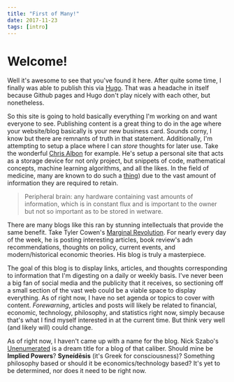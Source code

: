 ```yaml
---
title: "First of Many!"
date: 2017-11-23
tags: [intro]
---
```


# Welcome!

Well it's awesome to see that you've found it here. After quite some time, I finally was able to publish this via [Hugo](https://gohugo.io). That was a headache in itself because Github pages and Hugo don't play nicely with each other, but nonetheless.

So this site is going to hold basically everything I'm working on and want everyone to see. Publishing content is a great thing to do in the age where your website/blog basically is your new business card. Sounds corny, I know but there are remnants of truth in that statement. Additionally, I'm attempting to setup a place where I can _store_ thoughts for later use. Take the wonderful [Chris Albon](https://chrisalbon.com) for example. He's setup a personal site that acts as a storage device for not only project, but snippets of code, mathematical concepts, machine learning algorithms, and all the likes. In the field of medicine, many are known to do such a [thing](http://brainblogger.com/2009/03/09/relying-on-a-peripheral-brain/)) due to the vast amount of information they are required to retain.

> Peripheral brain: any hardware containing vast amounts of information, which is in constant flux and is important to the owner but not so important as to be stored in wetware.

There are many blogs like this ran by stunning intellectuals that provide the same benefit. Take Tyler Cowen's [Marginal Revolution](http://marginalrevolution.com). For nearly every day of the week, he is posting interesting articles, book review's adn recommendations, thoughts on policy, current events, and modern/historical economic theories. His blog is truly a masterpiece.

The goal of this blog is to display links, articles, and thoughts corresponding to information that I'm digesting on a daily or weekly basis. I've never been a big fan of social media and the publicity that it receives, so sectioning off a small section of the vast web could be a viable space to display everything. As of right now, I have no set agenda or topics to cover with content. _Forewarning_, articles and posts will likely be related to financial, economic, technology, philosophy, and statistics right now, simply because that's what I find myself interested in at the current time. But think very well (and likely will) could change.

As of right now, I haven't came up with a name for the blog. Nick Szabo's [Unenumerated](http://unenumerated.blogspot.com) is a dream title for a blog of that caliber. Should mine be __Implied Powers__? __Syneídēsis__ (it's Greek for consciousness)? Something philosophy based or should it be economics/technology based? It's yet to be determined, nor does it need to be right now.
